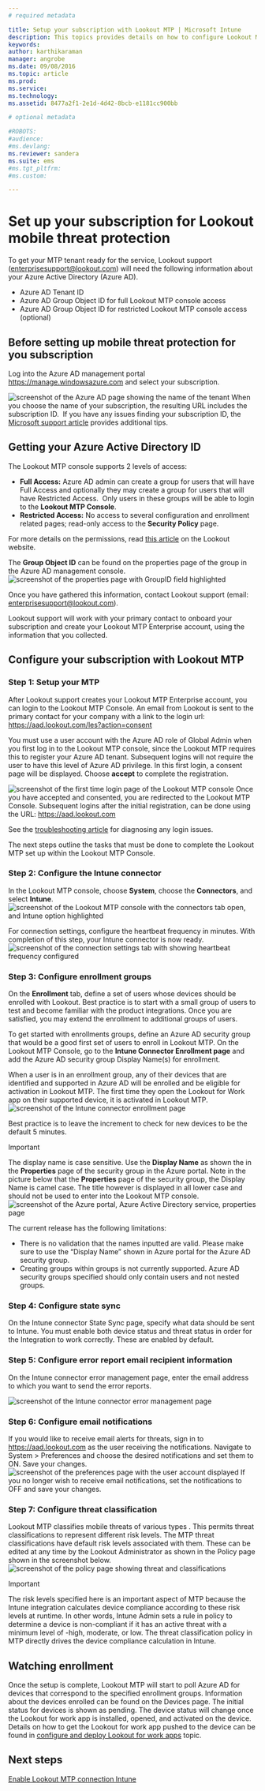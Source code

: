 ```yaml
---
# required metadata

title: Setup your subscription with Lookout MTP | Microsoft Intune
description: This topics provides details on how to configure Lookout MTP.
keywords:
author: karthikaraman
manager: angrobe
ms.date: 09/08/2016
ms.topic: article
ms.prod:
ms.service:
ms.technology:
ms.assetid: 8477a2f1-2e1d-4d42-8bcb-e1181cc900bb

# optional metadata

#ROBOTS:
#audience:
#ms.devlang:
ms.reviewer: sandera
ms.suite: ems
#ms.tgt_pltfrm:
#ms.custom:

---
```


# Set up your subscription for  Lookout mobile threat protection
To get your MTP tenant ready for the service, Lookout support (enterprisesupport@lookout.com) will need the following information about your Azure Active Directory (Azure AD). 

* Azure AD Tenant ID
* Azure AD Group Object ID for full Lookout MTP console access
* Azure AD Group Object ID for restricted Lookout MTP console access (optional)  

## Before setting up mobile threat protection for you subscription
Log into the Azure AD management portal https://manage.windowsazure.com and select your subscription. 

![screenshot of the Azure AD page showing the name of the tenant](../media/mtp/aad_tenant_name.png)
When you choose the name of your subscription, the resulting URL  includes the subscription ID.  If you have any issues finding your subscription ID, the [Microsoft support article](https://support.office.com/en-us/article/Find-your-Office-365-tenant-ID-6891b561-a52d-4ade-9f39-b492285e2c9b?ui=en-US&rs=en-US&ad=US) provides additional tips.   
## Getting your Azure Active Directory ID
The Lookout MTP console supports 2 levels of access:  
* **Full Access:** Azure AD admin can create a group for users that will have Full Access and optionally they may create a group for users that will have Restricted Access.  Only users in these groups will be able to login to the **Lookout MTP Console**.
* **Restricted Access:** No access to several configuration and enrollment related pages; read-only access to the **Security Policy** page.  

For more details on the permissions, read [this article](https://personal.support.lookout.com/hc/en-us/articles/114094105653) on the Lookout website.

The **Group Object ID** can be found on the properties page of the group in the Azure AD management console.
![screenshot of the properties page with GroupID field highlighted](../media/mtp/aad_group_object_id.png)

Once you have gathered this information, contact Lookout support (email: enterprisesupport@lookout.com).

Lookout support will work with your primary contact to onboard your subscription and create your Lookout MTP Enterprise account, using the information that you collected.


## Configure your subscription with Lookout MTP
### Step 1: Setup your MTP
After Lookout support creates your Lookout MTP Enterprise account, you can login to the Lookout MTP Console.   An email from Lookout is sent to the primary contact for your company  with a link to the login url:   https://aad.lookout.com/les?action=consent

You must use a user account with the Azure AD role of Global Admin when you first log in to the Lookout MTP console, since the Lookout MTP requires this to register your Azure AD tenant.   Subsequent logins will not require the user to have this level of Azure AD privilege.  In this first login, a consent page will be displayed. Choose **accept** to complete the registration.

![screenshot of the first time login page of the Lookout MTP console](../media/mtp/lookout_mtp_initial_login.png)
Once you have accepted and consented, you are redirected to the Lookout MTP Console. Subsequent logins after the initial registration, can be done using the URL:  https://aad.lookout.com

See the [troubleshooting article](https://docs.microsoft.com/en-us/intune/troubleshoot/troubleshooting-lookout-integration)  for diagnosing any login issues.

The next steps outline the tasks that must be done to complete the Lookout MTP set up within the Lookout MTP Console.

### Step 2: Configure the Intune connector

In the Lookout MTP console, choose **System**, choose the **Connectors**, and select **Intune**.
![screenshot of the Lookout MTP console with the connectors tab open, and Intune option highlighted](../media/mtp/lookout_mtp_setup-intune-connector.png)

For connection settings, configure the heartbeat frequency in minutes.  With completion of this step, your Intune connector is now ready.  
![screenshot of the connection settings tab with showing heartbeat frequency configured](../media/mtp/lookout-mtp-connection-settings.png)

### Step 3: Configure enrollment groups
On the **Enrollment** tab, define a set of users whose devices should be enrolled with Lookout.   Best practice is to start with a small group of users to test and become familiar with the product integrations.  Once you are satisfied, you may extend the enrollment to additional groups of users.

To get started with enrollments groups, define an Azure AD security group that would be a good first set of users to enroll in Lookout MTP.    On the Lookout MTP Console, go to the **Intune Connector Enrollment page** and add the Azure AD security group Display Name(s) for enrollment.

When a user is in an enrollment group, any of their devices that are identified and supported in Azure AD will be enrolled and be eligible for activation in Lookout MTP.  The first time they open the Lookout for Work app on their supported device, it is activated in Lookout MTP.
![screenshot of the Intune connector enrollment page](../media/mtp/lookout-mtp-enrollment.png)

Best practice is to leave the increment to check for new devices to be the default 5 minutes.

>[!IMPORTANT]
> The display name is case sensitive.  Use the **Display Name** as shown the in the **Properties** page of the security group in the Azure portal. Note in the picture below that the **Properties** page of the security group, the Display Name is camel case.  The title however is displayed in all lower case and should not be used to enter into the Lookout MTP console.
>![screenshot of the Azure portal, Azure Active Directory service, properties page](../media/mtp/aad-group-display-name.png)

The current release has the following limitations:  
* There is no validation that the names inputted are valid.  Please make sure to use the “Display Name” shown in Azure portal for the Azure AD security group.
* Creating groups within groups is not currently supported.  Azure AD security groups specified should only contain users and not nested groups.


### Step 4: Configure state sync
On the Intune connector State Sync page, specify what data should be sent to Intune.  You must enable both device status and threat status in order for the Integration to work correctly.  These are enabled by default.
### Step 5: Configure error report email recipient information
On the Intune connector error management page, enter the email address to which you want to send the error reports.

![screenshot of the Intune connector error management page](../media/mtp/lookout-mtp-connector-error-notifications.png)

### Step 6: Configure email notifications
If you would like to receive email alerts for threats, sign in to https://aad.lookout.com  as the user receiving the notifications.  Navigate to System > Preferences and choose the desired notifications and set them to ON. Save your changes.
![screenshot of the preferences page with the user account displayed](../media/mtp/lookout-mtp-email-notifications.png)
If you no longer wish to receive email notifications, set the notifications to OFF and save your changes.
### Step 7: Configure threat classification
Lookout MTP classifies mobile threats of various types . This permits threat classifications to represent different risk levels. The MTP threat classifications have default risk levels associated with them. These can be edited at any time by the Lookout Administrator as shown in the Policy page shown in the screenshot below.
![screenshot of the policy page showing threat and classifications](../media/mtp/lookout-mtp-threat-classification.png)

>[!IMPORTANT]
> The risk levels specified here is an important aspect of MTP because the Intune integration calculates device compliance according to these risk levels at runtime. In other words, Intune Admin sets a rule in policy to determine a device is non-compliant if it has an active threat with a minimum level of -high, moderate, or low. The threat classification policy in MTP directly drives the device compliance calculation in Intune.

## Watching enrollment
Once the setup is complete, Lookout MTP will start to poll Azure AD for devices that correspond to the specified enrollment groups.  Information about the devices enrolled can be found on the Devices page.  The initial status for devices is shown as pending.  The device status will change once the Lookout for work app is installed, opened, and activated on the device.  Details on how to get the Lookout for work app pushed to the device can be found in [configure and deploy Lookout for work apps](configure-and-deploy-lookout-for-work-apps.md) topic.
## Next steps
[Enable Lookout MTP connection Intune](enable-lookout-mtp-connection-in-intune.md)
